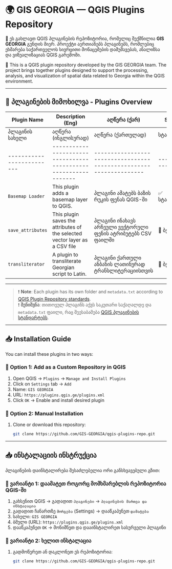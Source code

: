 # 🌍 GIS GEORGIA — QGIS Plugins Repository

📌 ეს გახლავთ QGIS პლაგინების რეპოზიტორია, რომელიც შექმნილია **GIS GEORGIA** გუნდის მიერ. პროექტი აერთიანებს პლაგინებს, რომლებიც ეხმარება საქართველოს სივრცითი მონაცემების დამუშავებას, ანალიზსა და ვიზუალიზაციას QGIS გარემოში.

📌 This is a QGIS plugin repository developed by the GIS GEORGIA team. The project brings together plugins designed to support the processing, analysis, and visualization of spatial data related to Georgia within the QGIS environment.


---

## 🔗 პლაგინების მიმოხილვა - Plugins Overview


| Plugin Name          | Description (Eng) | აღწერა (ქარ)               | Status     |
|----------------------|--------------------|---------------------------|------------|
| პლაგინის სახელი         | აღწერა (ინგლისურად)                                         | აღწერა (ქართულად)                                              | სტატუსი     |
|-------------------------|--------------------------------------------------------------|------------------------------------------------------------------|-------------|
| `Basemap Loader`        | This plugin adds a basemap layer to QGIS.                   | პლაგინი ამატებს ბაზის რუკის ფენას QGIS-ში                        | ✅ სტაბილური |
| `save_attributes`       | This plugin saves the attributes of the selected vector layer as a CSV file | პლაგინი ინახავს არჩეული ვექტორული ფენის ატრიბუტებს CSV ფაილში  | 🧪 ბეტა |
| `transliterator`        | A plugin to transliterate Georgian script to Latin.          | პლაგინი ქართული ანბანის ლათინურად ტრანსლიტერაციისთვის           | 🧪 ბეტა |

---

> ❗ **Note**: Each plugin has its own folder and `metadata.txt` according to [QGIS Plugin Repository standards](https://plugins.qgis.org/). <br>
> ❗ **შენიშვნა**: თითოეულ პლაგინს აქვს საკუთარი საქაღალდე და `metadata.txt` ფაილი, რაც შეესაბამება [QGIS პლაგინების სტანდარტებს](https://plugins.qgis.org/).


---

## 📥 Installation Guide

You can install these plugins in two ways:

### 🔹 Option 1: Add as a Custom Repository in QGIS

1. Open QGIS → `Plugins` → `Manage and Install Plugins`
2. Click on `Settings` tab → `Add`
3. Name: `GIS GEORGIA`
4. URL: `https://plugins.qgis.ge/plugins.xml`
5. Click `OK` → Enable and install desired plugin

### 🔹 Option 2: Manual Installation

1. Clone or download this repository:
   ```bash
   git clone https://github.com/GIS-GEORGIA/qgis-plugins-repo.git

---

## 📥 ინსტალაციის ინსტრუქცია

პლაგინების დაინსტალირება შესაძლებელია ორი განსხვავებული გზით:

### 🔹 ვარიანტი 1: დაამატეთ როგორც მომხმარებლის რეპოზიტორია QGIS-ში

1. გახსენით QGIS → გადადით `პლაგინები` → `პლაგინების მართვა და ინსტალაცია`
2. გადადით ჩანართზე `მორგება` (Settings) → დააწკაპუნეთ `დამატება`
3. სახელი: `GIS GEORGIA`
4. ბმული (URL): `https://plugins.qgis.ge/plugins.xml`
5. დააწკაპუნეთ `OK` → მონიშნეთ და დააინსტალირეთ სასურველი პლაგინი

### 🔹 ვარიანტი 2: ხელით ინსტალაცია

1. გადმოწერეთ ან დაკლონეთ ეს რეპოზიტორია:
   ```bash
   git clone https://github.com/GIS-GEORGIA/qgis-plugins-repo.git